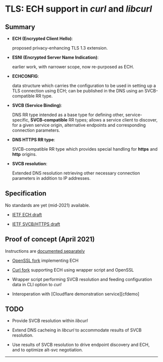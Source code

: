 # TLS: ECH support in *curl* and *libcurl*

## Summary

- **ECH (Encrypted Client Hello)**:

    proposed privacy-enhancing TLS 1.3 extension.

- **ESNI (Encrypted Server Name Indication)**:

    earlier work, with narrower scope, now re-purposed as ECH.

- **ECHCONFIG**:

    data structure which carries the configuration to be used in
    setting up a TLS connection using ECH; can be published in the DNS
    using an SVCB-compatible RR type.

- **SVCB (Service Binding)**:

    DNS RR type intended as a base type for defining other,
    service-specific, **SVCB-compatible** RR types; allows a service
    client to discover, for a given service origin, alternative
    endpoints and corresponding connection parameters.

- **DNS HTTPS RR type**:

    SVCB-compatible RR type which provides special handling for
    **https** and **http** origins.

- **SVCB resolution**:

    Extended DNS resolution retrieving other necessary connection
    parameters in addition to IP addresses.

## Specification

No standards are yet (mid-2021) available.

- [IETF ECH draft][tlsesni]

- [IETF SVCB/HTTPS draft][svcbhttps]

## Proof of concept (April 2021)

Instructions are [documented separately][howto-ech]

- [OpenSSL fork][sftcd/openssl] implementing ECH

- [Curl fork][niallor/curl] supporting ECH using wrapper script and OpenSSL

- Wrapper script performing SVCB resolution and feeding configuration
  data in CLI option to *curl*

- Interoperation with [Cloudflare demonstration service][cfdemo]

## TODO

- Provide SVCB resolution within *libcurl*

- Extend DNS cacheing in *libcurl* to accommodate results of SVCB
  resolution.

- Use results of SVCB resolution to drive endpoint discovery and ECH,
  and to optimize alt-svc negotiation.



---

[tlsesni]:		 https://datatracker.ietf.org/doc/draft-ietf-tls-esni/
[svcbhttps]:     https://datatracker.ietf.org/doc/draft-ietf-dnsop-svcb-https/
[cfechdemo]:     https://crypto.cloudflare.com//cdn-cgi/trace
[sftcd/openssl]: https://github.com/sftcd/openssl/
[niallor/curl]:  https://github.com/niallor/curl/
[rthalley/dnspython]: https://github.com/rthalley/dnspython
[howto-ech]:     HOWTO-ECH.md

